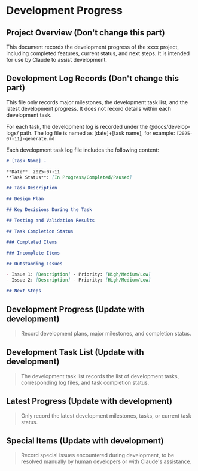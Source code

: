 # Development Progress

## Project Overview (Don't change this part)

This document records the development progress of the xxxx project, including completed features, current status, and next steps.
It is intended for use by Claude to assist development.

## Development Log Records (Don't change this part)

This file only records major milestones, the development task list, and the latest development progress. It does not record details within each development task.

For each task, the development log is recorded under the @docs/develop-logs/ path. The log file is named as [date]+[task name], for example: `[2025-07-11]-generate.md`

Each development task log file includes the following content:

```md
# [Task Name] - 

**Date**: 2025-07-11  
**Task Status**: [In Progress/Completed/Paused]

## Task Description

## Design Plan

## Key Decisions During the Task

## Testing and Validation Results

## Task Completion Status

### Completed Items

### Incomplete Items

## Outstanding Issues

- Issue 1: [Description] - Priority: [High/Medium/Low]
- Issue 2: [Description] - Priority: [High/Medium/Low]

## Next Steps

```

## Development Progress (Update with development)

> Record development plans, major milestones, and completion status.

## Development Task List (Update with development)

> The development task list records the list of development tasks, corresponding log files, and task completion status.

## Latest Progress (Update with development)

> Only record the latest development milestones, tasks, or current task status.

## Special Items (Update with development)

> Record special issues encountered during development, to be resolved manually by human developers or with Claude's assistance.
